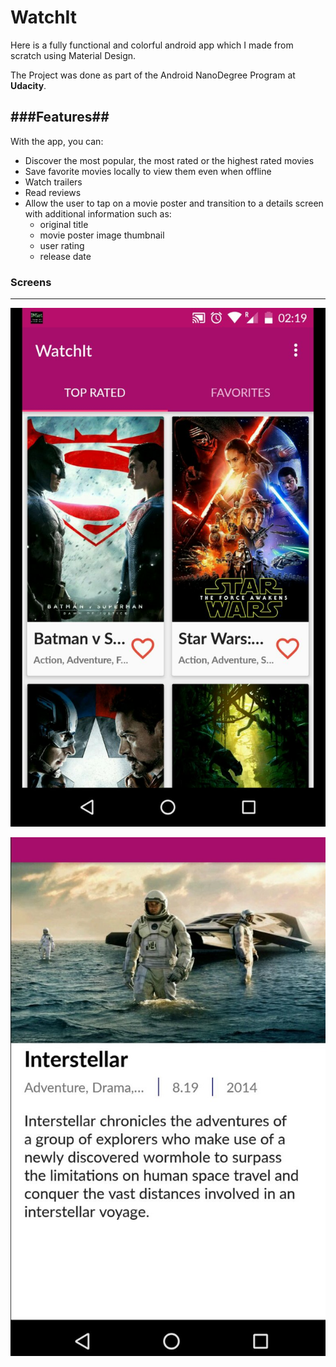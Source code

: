 

# **WatchIt** ##

Here is a fully functional and colorful android app which I made from scratch using Material Design.

The Project was done as part of the Android NanoDegree Program at **Udacity**.



###**Features**##
-------------
With the app, you can:

 - Discover the most popular, the most rated or the highest rated movies
 - Save favorite movies locally to view them even when offline
 - Watch trailers
 - Read reviews
 - Allow the user to tap on a movie poster and transition to a details
   screen with additional information such as:
    - original title
    - movie poster image thumbnail    
    - user rating        
    -   release date

### **Screens** ##
----------

![alt tag](https://raw.githubusercontent.com/aman-ar/WatchIt/master/IMG-20160427-WA0002.jpg)


![alt tag](https://raw.githubusercontent.com/aman-ar/WatchIt/master/IMG-20160427-WA0001.jpg)

